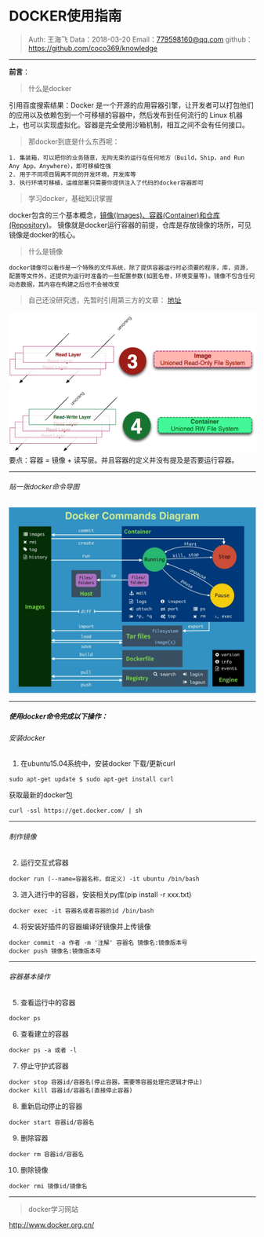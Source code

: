
# DOCKER使用指南

>Auth: 王海飞
>Data：2018-03-20
>Email：779598160@qq.com
>github：https://github.com/coco369/knowledge

---


**前言**： 
> 什么是docker

引用百度搜索结果：Docker 是一个开源的应用容器引擎，让开发者可以打包他们的应用以及依赖包到一个可移植的容器中，然后发布到任何流行的 Linux 机器上，也可以实现虚拟化。容器是完全使用沙箱机制，相互之间不会有任何接口。

>那docker到底是什么东西呢：

```
1. 集装箱，可以把你的业务随意，无拘无束的运行在任何地方（Build，Ship，and Run Any App，Anywhere），即可移植性强
2. 用于不同项目隔离不同的开发环境，开发库等
3. 执行环境可移植，运维部署只需要你提供注入了代码的docker容器即可
```


>学习docker，基础知识掌握

docker包含的三个基本概念，<u>镜像(Images)、容器(Container)和仓库(Repository)</u>。 
镜像就是docker运行容器的前提，仓库是存放镜像的场所，可见镜像是docker的核心。

>什么是镜像

```
docker镜像可以看作是一个特殊的文件系统，除了提供容器运行时必须要的程序，库，资源，配置等文件外，还提供为运行时准备的一些配置参数(如匿名卷，环境变量等)。镜像不包含任何动态数据，其内容在构建之后也不会被改变
```

>自己还没研究透，先暂时引用第三方的文章： [地址](http://dockone.io/article/783)

![镜像](images/docker-images.png)
![容器](images/docker-container.png)
要点：容器 = 镜像 + 读写层。并且容器的定义并没有提及是否要运行容器。


***

###### 贴一张docker命令导图
![导图](images/docker-command.jpg)

***
##### 使用docker命令完成以下操作：

###### 安装docker

1. 在ubuntu15.04系统中，安装docker
下载/更新curl
```
sudo apt-get update $ sudo apt-get install curl
```
获取最新的docker包
```
curl -ssl https://get.docker.com/ | sh
```

***
###### 制作镜像
2. 运行交互式容器
```
docker run (--name=容器名称，自定义) -it ubuntu /bin/bash
```


3. 进入进行中的容器，安装相关py库(pip install -r xxx.txt)
```
docker exec -it 容器名或者容器的id /bin/bash
```

4. 将安装好插件的容器编译好镜像并上传镜像
```
docker commit -a 作者 -m '注解' 容器名 镜像名:镜像版本号
docker push 镜像名:镜像版本号
```

***
###### 容器基本操作

5. 查看运行中的容器
```
docker ps
```

6. 查看建立的容器
```
docker ps -a 或者 -l
```


7. 停止守护式容器
```
docker stop 容器id/容器名(停止容器，需要等容器处理完逻辑才停止)
docker kill 容器id/容器名(直接停止容器)
```

8. 重新启动停止的容器
```
docker start 容器id/容器名
```

9. 删除容器
```
docker rm 容器id/容器名
```

10. 删除镜像
```
docker rmi 镜像id/镜像名
```


***
>docker学习网站

http://www.docker.org.cn/







